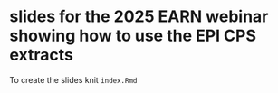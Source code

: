 # slides for the 2025 EARN webinar showing how to use the EPI CPS extracts

To create the slides knit `index.Rmd`
